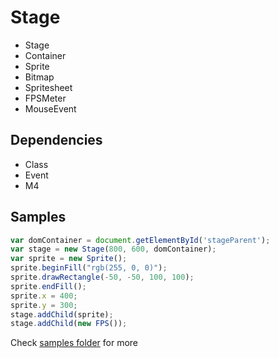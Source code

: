 Stage
============

* Stage
* Container
* Sprite
* Bitmap
* Spritesheet
* FPSMeter
* MouseEvent

Dependencies
-----------
* Class
* Event
* M4

Samples
-----------
```js
var domContainer = document.getElementById('stageParent');
var stage = new Stage(800, 600, domContainer);
var sprite = new Sprite();
sprite.beginFill("rgb(255, 0, 0)");
sprite.drawRectangle(-50, -50, 100, 100);
sprite.endFill();
sprite.x = 400;
sprite.y = 300;
stage.addChild(sprite);
stage.addChild(new FPS());
```

Check [samples folder](https://github.com/arno06/Stage/tree/master/samples) for more